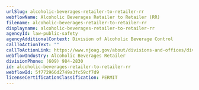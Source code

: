 ```yaml
---
urlSlug: alcoholic-beverages-retailer-to-retailer-rr
webflowName: Alcoholic Beverages Retailer to Retailer (RR)
filename: alcoholic-beverages-retailer-to-retailer-rr
displayname: alcoholic-beverages-retailer-to-retailer-rr
agencyId: law-public-safety
agencyAdditionalContext: Division of Alcoholic Beverage Control
callToActionText: ""
callToActionLink: https://www.njoag.gov/about/divisions-and-offices/division-of-alcoholic-beverage-control-home/posse-online-licensing-system/
webflowIndustry: Alcoholic Beverages Retailer
divisionPhone: (609) 984-2830
id: alcoholic-beverages-retailer-to-retailer-rr
webflowId: 5f772966d2749a3fc59cf7d9
licenseCertificationClassification: PERMIT
---
```

